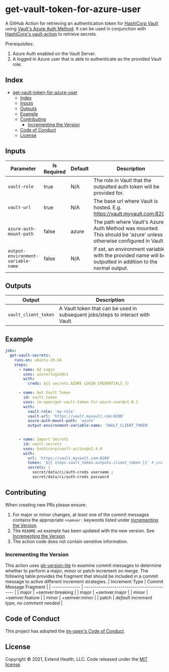 # get-vault-token-for-azure-user

A GitHub Action for retrieving an authentication token for [HashiCorp Vault](https://www.vaultproject.io/) using [Vault's Azure Auth Method](https://www.vaultproject.io/docs/auth/azure). It can be used in conjunction with [HashiCorp's vault-action](https://github.com/hashicorp/vault-action) to retrieve secrets.

Prerequisites:

1. Azure Auth enabled on the Vault Server.
2. A logged in Azure user that is able to authenticate as the provided Vault role.

## Index

- [get-vault-token-for-azure-user](#get-vault-token-for-azure-user)
  - [Index](#index)
  - [Inputs](#inputs)
  - [Outputs](#outputs)
  - [Example](#example)
  - [Contributing](#contributing)
    - [Incrementing the Version](#incrementing-the-version)
  - [Code of Conduct](#code-of-conduct)
  - [License](#license)
    

## Inputs
| Parameter                          | Is Required | Default | Description                                                                                                        |
| ---------------------------------- | ----------- | ------- | ------------------------------------------------------------------------------------------------------------------ |
| `vault-role`                       | true        | N/A     | The role in Vault that the outputted auth token will be provided for.                                              |
| `vault-url`                        | true        | N/A     | The base url where Vault is hosted. E.g. https://vault.myvault.com:8200                                            |
| `azure-auth-mount-path`            | false       | azure   | The path where Vault's Azure Auth Method was mounted. This should be 'azure' unless otherwise configured in Vault. |
| `output-environment-variable-name` | false       | N/A     | If set, an environment variable with the provided name will be outputted in addition to the normal output.         |

## Outputs
| Output               | Description                                                                     |
| -------------------- | ------------------------------------------------------------------------------- |
| `vault_client_token` | A Vault token that can be used in subsequent jobs/steps to interact with Vault. |

## Example

```yml
jobs:
  get-vault-secrets:
    runs-on: ubuntu-20.04
    steps:
      - name: AZ Login
        uses: azure/login@v1
        with:
          creds: ${{ secrets.AZURE_LOGIN_CREDENTIALS }}

      - name: Get Vault Token
        id: vault_token
        uses: im-open/get-vault-token-for-azure-user@v1.0.1
        with:
          vault-role: 'my-role'
          vault-url: 'https://vault.myvault.com:8200'
          azure-auth-mount-path: 'azure'
          output-environment-variable-name: 'VAULT_CLIENT_TOKEN'

      
      - name: Import Secrets
        id: vault-secrets
        uses: hashicorp/vault-action@v2.4.0
        with:
          url: 'https://vault.myvault.com:8200'
          token: '${{ steps.vault_token.outputs.client_token }}' # you could also use ${{ env.VAULT_CLIENT_TOKEN }} since output-environment-variable-name is set in the vault_token step
          secrets: |
            secret/data/ci/auth-creds username ;
            secret/data/ci/auth-creds password

```

## Contributing

When creating new PRs please ensure:
1. For major or minor changes, at least one of the commit messages contains the appropriate `+semver:` keywords listed under [Incrementing the Version](#incrementing-the-version).
2. The `README.md` example has been updated with the new version.  See [Incrementing the Version](#incrementing-the-version).
3. The action code does not contain sensitive information.

### Incrementing the Version

This action uses [git-version-lite] to examine commit messages to determine whether to perform a major, minor or patch increment on merge.  The following table provides the fragment that should be included in a commit message to active different increment strategies.
| Increment Type | Commit Message Fragment                     |
| -------------- | ------------------------------------------- |
| major          | +semver:breaking                            |
| major          | +semver:major                               |
| minor          | +semver:feature                             |
| minor          | +semver:minor                               |
| patch          | *default increment type, no comment needed* |

## Code of Conduct

This project has adopted the [im-open's Code of Conduct](https://github.com/im-open/.github/blob/master/CODE_OF_CONDUCT.md).

## License

Copyright &copy; 2021, Extend Health, LLC. Code released under the [MIT license](LICENSE).

[git-version-lite]: https://github.com/im-open/git-version-lite